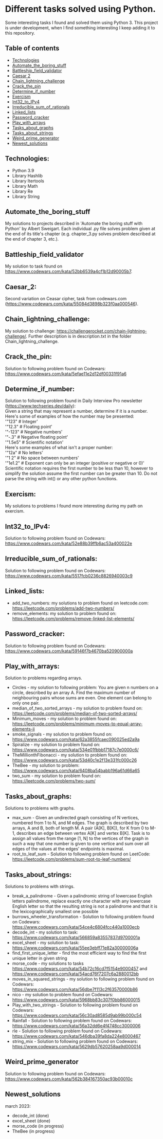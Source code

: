 # Different tasks solved using Python.
Some interesting tasks I found and solved them using Python 3. This project is under development, when I find something interesting I keep adding it to this repository.

## Table of contents
* [Technologies](#technologies)
* [Automate_the_boring_stuff](#Automate_the_boring_stuff)
* [Battleship_field_validator](#Battleship_field_validator)
* [Caesar 2](#Caesar_2)
* [Chain_lightning_challenge](#Chain_lightning_challenge)
* [Crack_the_pin](#Crack_the_pin)
* [Determine_if_number](#Determine_if_number)
* [Exercism](#Exercism)
* [Int32_to_IPv4](#Int32_to_IPv4)
* [Irreducible_sum_of_rationals](#Irreducible_sum_of_rationals)
* [Linked_lists](#Linked_lists)
* [Password_cracker](#Password_cracker)
* [Play_with_arrays](#Play_with_arrays)
* [Tasks_about_graphs](#Tasks_about_graphs)
* [Tasks_about_strings](#Tasks_about_strings)
* [Weird_prime_generator](#Weird_prime_generator)
* [Newest_solutions](#Newest_solutions)

## Technologies:
* Python 3.9
* Library Hashlib
* Library Itertools
* Library Math
* Library Re
* Library String

## Automate_the_boring_stuff
My solutions to projects described in 'Automate the boring stuff with Python' by Albert Sweigart. Each individual .py file solves problem given at the end of its title's chapter (e.g. chapter_3.py solves problem described at the end of chapter 3, etc.). 

## Battleship_field_validator
My solution to task found on https://www.codewars.com/kata/52bb6539a4cf1b12d90005b7. 

## Caesar_2:
Second variation on Ceasar cipher, task from codewars.com (https://www.codewars.com/kata/55084d3898b323f0aa000546).

## Chain_lightning_challenge:
My solution to challenge: https://challengerocket.com/chain-lightning-challenge/. Further description is in description.txt in the folder Chain_lightning_challenge.

## Crack_the_pin:
Solution to following problem found on Codewars: https://www.codewars.com/kata/5efae11e2d12df00331f91a6

## Determine_if_number:
Solution to following problem found in Daily Interview Pro newsletter (https://www.techseries.dev/daily):<br>
Given a string that may represent a number, determine if it is a number. Here's some of examples of how the number may be presented:<br>
'"123" # Integer'<br>
'"12.3" # Floating point'<br>
'"-123" # Negative numbers'<br>
'"-.3" # Negative floating point'<br>
'"1.5e5" # Scientific notation'<br>
Here's some examples of what isn't a proper number:<br>
'"12a" # No letters'<br>
'"1 2" # No space between numbers'<br>
'"1e1.2" # Exponent can only be an integer (positive or negative or 0)'<br>
Scientific notation requires the first number to be less than 10, however to simplify the solution assume the first number can be greater than 10. Do not parse the string with int() or any other python functions.

## Exercism:
My solutions to problems I found more interesting during my path on exercism.

## Int32_to_IPv4:
Solution to following problem found on Codewars: https://www.codewars.com/kata/52e88b39ffb6ac53a400022e

## Irreducible_sum_of_rationals:
Solution to following problem found on Codewars: https://www.codewars.com/kata/5517fcb0236c8826940003c9

## Linked_lists:
* add_two_numbers: my solutions to problem found on leetcode.com: https://leetcode.com/problems/add-two-numbers/
* remove_elements: my solution to problem found on: https://leetcode.com/problems/remove-linked-list-elements/

## Password_cracker:
Solution to following problem found on Codewars: https://www.codewars.com/kata/59146f7b4670ba520900000a

## Play_with_arrays:
Solution to problems regarding arrays.
* Circles - my solution to following problem: You are given n numbers on a circle, described by an array A. Find the maximum number of neighbouring pairs whose sums are even. One element can belong to only one pair.
* median_of_two_sorted_arrays - my solution to problem found on: https://leetcode.com/problems/median-of-two-sorted-arrays/
* Minimum_moves - my solution to problem found on: https://leetcode.com/problems/minimum-moves-to-equal-array-elements-ii
* smoke_signals - my solution to problem found on: https://www.codewars.com/kata/62a3855fcaec090025ed2a9a
* Spiralize - my solution to problem found on: https://www.codewars.com/kata/534e01fbbb17187c7e0000c6/
* TheMillionthFibonacci - my solution to problem found on: https://www.codewars.com/kata/53d40c1e2f13e331fc000c26
* TheBee - my solution to problem: https://www.codewars.com/kata/6408ba54babb196a61d66a65
* two_sum - my solution to problem found on: https://leetcode.com/problems/two-sum/

## Tasks_about_graphs:
Solutions to problems with graphs.
* max_sum - Given an undirected graph consisting of N vertices, numbered from 1 to N, and M edges. The graph is described by two arrays, A and B, both of length M. A pair (A[K], B[K]), for K from 0 to M-1, describes an edge between vertex A[K] and vertex B[K]. Task is to assign all values from the range [1, N] to the vertices of the graph in such a way that one number is given to one vertice and sum over all edges of the values at the edges' endpoints is maximal. 
* root_to_leaf_sum - Solution to following problem found on LeetCode: https://leetcode.com/problems/sum-root-to-leaf-numbers/

## Tasks_about_strings:
Solutions to problems with strings.
* break_a_palindrome - Given a palindromic string of lowercase English letters palindrome, replace exactly one character with any lowercase English letter so that the resulting string is not a palindrome and that it is the lexicographically smallest one possible
* burrows_wheeler_transformation - Solution to following problem found on Codewars: https://www.codewars.com/kata/54ce4c6804fcc440a1000ecb
* decode_int - my solution to task: https://www.codewars.com/kata/566859a83557837d9700001a
* excel_sheet - my solution to task: https://www.codewars.com/kata/55ee3ebff71e82a30000006a
* find_first_unique_letter - find the most efficient way to find the first unique letter in given string
* morse_code - my solutions to tasks https://www.codewars.com/kata/54b72c16cd7f5154e9000457 and https://www.codewars.com/kata/54acd76f7207c6a2880012bb
* moves_in_squared_strings - my solution to following problem found on Codewars: https://www.codewars.com/kata/56dbe7f113c2f63570000b86
* nico - my solution to problem found on Codewars: https://www.codewars.com/kata/5968bb83c307f0bb86000015
* Play_with_two_strings - Solution to following problem found on Codewars: https://www.codewars.com/kata/56c30ad8585d9ab99b000c54
* Rainfall - Solution to following problem found on Codewars: https://www.codewars.com/kata/56a32dd6e4f4748cc3000006
* rle - Solution to following problem found on Codewars: https://www.codewars.com/kata/546dba39fa8da224e8000467
* string_mix - Solution to following problem found on Codewars: https://www.codewars.com/kata/5629db57620258aa9d000014


## Weird_prime_generator
Solution to following problem found on Codewars: https://www.codewars.com/kata/562b384167350ac93b00010c


## Newest_solutions
march 2023:
* decode_int (done)
* excel_sheet (done)
* morse_code (in progress)
* TheBee (in progress)